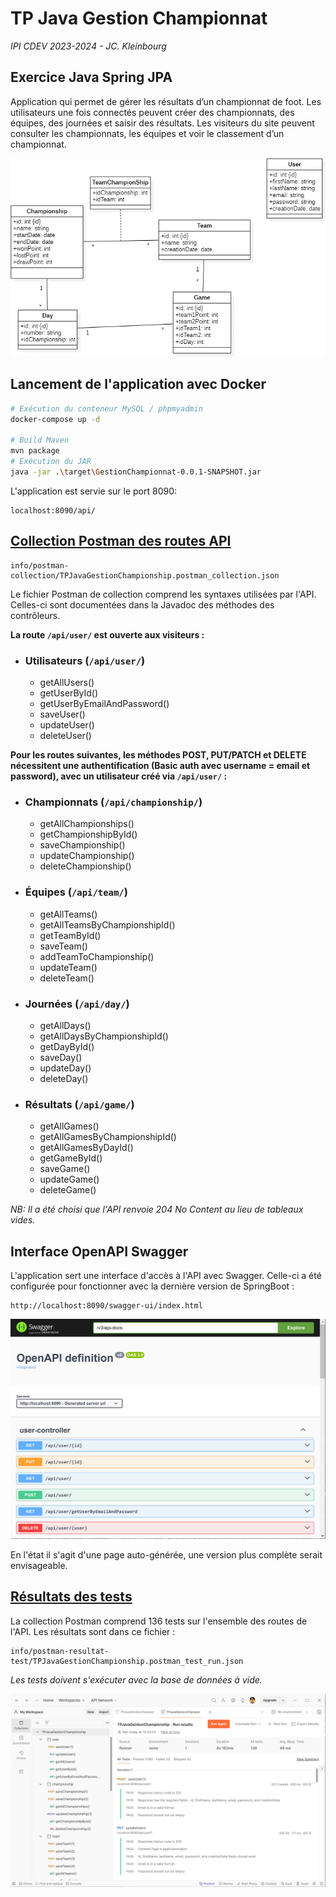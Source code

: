 # TP Java Gestion Championnat

*IPI CDEV 2023-2024 - JC. Kleinbourg*

## Exercice Java Spring JPA

Application qui permet de gérer les résultats d’un championnat de foot. Les utilisateurs une fois connectés peuvent créer des championnats, des équipes, des journées et saisir des résultats. Les visiteurs du site peuvent consulter les championnats, les équipes et voir le classement d’un championnat.

![schéma de base de donnée](/info/schema.png)

## Lancement de l'application avec Docker

```Bash
# Exécution du conteneur MySQL / phpmyadmin
docker-compose up -d

# Build Maven
mvn package
# Exécution du JAR
java -jar .\target\GestionChampionnat-0.0.1-SNAPSHOT.jar
```

L'application est servie sur le port 8090:
```
localhost:8090/api/
```


## [Collection Postman des routes API](info/postman-collection/TPJavaGestionChampionship.postman_collection.json)
```
info/postman-collection/TPJavaGestionChampionship.postman_collection.json
```

Le fichier Postman de collection comprend les syntaxes utilisées par l'API. Celles-ci sont documentées dans la Javadoc des méthodes des contrôleurs.

**La route `/api/user/` est ouverte aux visiteurs :**
- ### Utilisateurs (`/api/user/`)
  - getAllUsers()
  - getUserById()
  - getUserByEmailAndPassword()
  - saveUser()
  - updateUser()
  - deleteUser()

**Pour les routes suivantes, les méthodes POST, PUT/PATCH et DELETE nécessitent une authentification (Basic auth avec username = email et password), avec un utilisateur créé via `/api/user/` :**

- ### Championnats (`/api/championship/`)
  - getAllChampionships()
  - getChampionshipById()
  - saveChampionship()
  - updateChampionship()
  - deleteChampionship()
- ### Équipes (`/api/team/`)
  - getAllTeams()
  - getAllTeamsByChampionshipId()
  - getTeamById()
  - saveTeam()
  - addTeamToChampionship()
  - updateTeam()
  - deleteTeam()
- ### Journées (`/api/day/`)
  - getAllDays()
  - getAllDaysByChampionshipId()
  - getDayById()
  - saveDay()
  - updateDay()
  - deleteDay()
- ### Résultats (`/api/game/`)
  - getAllGames()
  - getAllGamesByChampionshipId()
  - getAllGamesByDayId()
  - getGameById()
  - saveGame()
  - updateGame()
  - deleteGame()

*NB: Il a été choisi que l'API renvoie 204 No Content au lieu de tableaux vides.*

## Interface OpenAPI Swagger

L'application sert une interface d'accès à l'API avec Swagger. Celle-ci a été configurée pour fonctionner avec la dernière version de SpringBoot :

```
http://localhost:8090/swagger-ui/index.html
```

![Screenshot de Swagger](info/swagger-screenshot.png)

En l'état il s'agit d'une page auto-générée, une version plus complète serait envisageable.

## [Résultats des tests](info/postman-resultat-test/TPJavaGestionChampionship.postman_test_run.json)

La collection Postman comprend 136 tests sur l'ensemble des routes de l'API. Les résultats sont dans ce fichier :

```
info/postman-resultat-test/TPJavaGestionChampionship.postman_test_run.json
```

*Les tests doivent s'exécuter avec la base de données à vide.*

![Screenshot de Postman](info/postman-screenshot.png)
